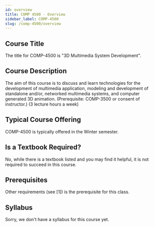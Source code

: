 ```yaml
---
id: overview
title: COMP 4500 - Overview
sidebar_label: COMP-4500
slug: /comp-4500/overview
---
```


## Course Title

The title for COMP-4500 is "3D Multimedia System Development".

## Course Description

The aim of this course is to discuss and learn technologies for the development of multimedia application, modeling and development of standalone and/or, networked multimedia systems, and computer generated 3D animation. (Prerequisite: COMP-3500 or consent of instructor.) (3 lecture hours a week)

## Typical Course Offering

COMP-4500 is typically offered in the Winter semester.

## Is a Textbook Required?

No, while there is a textbook listed and you may find it helpful, it is not required to succeed in this course.

## Prerequisites

Other requirements (see [1]) is the prerequisite for this class.

## Syllabus

Sorry, we don't have a syllabus for this course yet.

